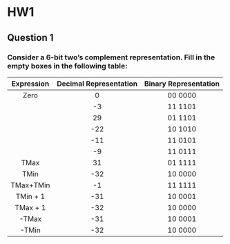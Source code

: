 # HW1
## Question 1

### Consider a 6-bit two’s complement representation. Fill in the empty boxes in the following table:
| Expression    | Decimal Representation | Binary Representation  |
| :-----------: |:----------------------:| :---------------------:|
| Zero          | 0                      | 00 0000                |
|               | -3                     | 11 1101                |
|               | 29                     | 01 1101                |
|               | -22                    | 10 1010                |
|               | -11                    | 11 0101                |
|               | -9                     | 11 0111                |
| TMax          | 31                     | 01 1111                |
| TMin          | -32                    | 10 0000                |
| TMax+TMin     | -1                     | 11 1111                |
| TMin + 1      | -31                    | 10 0001                |
| TMax + 1      | -32                    | 10 0000                |
|-TMax          | -31                    | 10 0001                |
|-TMin          | -32                    | 10 0000                |

